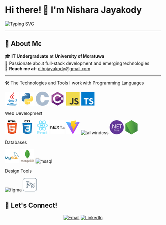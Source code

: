 # Hi there! 👋 I'm **Nishara Jayakody**

<div align="left">
  
![Typing SVG](https://readme-typing-svg.herokuapp.com?font=Fira+Code&size=22&duration=3000&pause=1000&color=50f3ee&center=false&vCenter=false&width=500&lines=IT+Undergraduate;University+of+Moratuwa;Full+Stack+Developer;Passionate+about+Tech+%26+Innovation;Always+Learning+%26+Building)

</div>


---

## 🚀 About Me

🎓 **IT Undergraduate** at **University of Moratuwa**  
🌱 Passionate about full-stack development and emerging technologies  
📧 **Reach me at:** [dthnjayakody@gmail.com](mailto:dthnjayakody@gmail.com)  

---

🛠️ The Technologies and Tools I work with
Programming Languages
<p align="left">
  <img src="https://raw.githubusercontent.com/devicons/devicon/master/icons/java/java-original.svg" alt="java" width="45" height="45"/>
  <img src="https://raw.githubusercontent.com/devicons/devicon/master/icons/python/python-original.svg" alt="python" width="45" height="45"/>
  <img src="https://raw.githubusercontent.com/devicons/devicon/master/icons/c/c-original.svg" alt="c" width="45" height="45"/>
  <img src="https://raw.githubusercontent.com/devicons/devicon/master/icons/csharp/csharp-original.svg" alt="csharp" width="45" height="45"/>
  <img src="https://raw.githubusercontent.com/devicons/devicon/master/icons/javascript/javascript-original.svg" alt="javascript" width="45" height="45"/>
  <img src="https://raw.githubusercontent.com/devicons/devicon/master/icons/typescript/typescript-original.svg" alt="typescript" width="45" height="45"/>
</p>
Web Development
<p align="left">
  <img src="https://raw.githubusercontent.com/devicons/devicon/master/icons/html5/html5-original-wordmark.svg" alt="html5" width="45" height="45"/>
  <img src="https://raw.githubusercontent.com/devicons/devicon/master/icons/css3/css3-original-wordmark.svg" alt="css3" width="45" height="45"/>
  <img src="https://raw.githubusercontent.com/devicons/devicon/master/icons/react/react-original-wordmark.svg" alt="react" width="45" height="45"/>
  <img src="https://raw.githubusercontent.com/devicons/devicon/master/icons/nextjs/nextjs-original-wordmark.svg" alt="nextjs" width="45" height="45"/>
  <img src="https://raw.githubusercontent.com/devicons/devicon/master/icons/vitejs/vitejs-original.svg" alt="vite" width="45" height="45"/>
  <img src="https://www.vectorlogo.zone/logos/tailwindcss/tailwindcss-icon.svg" alt="tailwindcss" width="45" height="45"/>
  <img src="https://raw.githubusercontent.com/devicons/devicon/master/icons/dotnetcore/dotnetcore-original.svg" alt="aspnetcore" width="45" height="45"/>
  <img src="https://raw.githubusercontent.com/devicons/devicon/master/icons/nodejs/nodejs-original.svg" alt="nodejs" width="45" height="45"/>
</p>
Databases
<p align="left">
  <img src="https://raw.githubusercontent.com/devicons/devicon/master/icons/mysql/mysql-original-wordmark.svg" alt="mysql" width="45" height="45"/>
  <img src="https://raw.githubusercontent.com/devicons/devicon/master/icons/mongodb/mongodb-original-wordmark.svg" alt="mongodb" width="45" height="45"/>
  <img src="https://www.svgrepo.com/show/303229/microsoft-sql-server-logo.svg" alt="mssql" width="45" height="45"/>
</p>
Design Tools
<p align="left">
  <img src="https://www.vectorlogo.zone/logos/figma/figma-icon.svg" alt="figma" width="45" height="45"/>
  <img src="https://raw.githubusercontent.com/devicons/devicon/master/icons/photoshop/photoshop-line.svg" alt="photoshop" width="45" height="45"/>
</p>


## 🤝 Let's Connect!

<div align="center">
  
[![Email](https://img.shields.io/badge/Gmail-D14836?style=for-the-badge&logo=gmail&logoColor=white)](mailto:dthnjayakody@gmail.com)
[![LinkedIn](https://img.shields.io/badge/LinkedIn-0077B5?style=for-the-badge&logo=linkedin&logoColor=white)](https://www.linkedin.com/in/nishara-jayakody-4b8b33270/)

</div>
